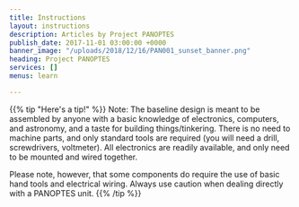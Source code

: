 ```yaml
---
title: Instructions
layout: instructions
description: Articles by Project PANOPTES
publish_date: 2017-11-01 03:00:00 +0000
banner_image: "/uploads/2018/12/16/PAN001_sunset_banner.png"
heading: Project PANOPTES
services: []
menus: learn

---
```

{{% tip "Here's a tip!" %}}
Note: The baseline design is meant to be assembled by anyone with a basic knowledge of electronics, computers, and astronomy, and a taste for building things/tinkering. There is no need to machine parts, and only standard tools are required (you will need a drill, screwdrivers, voltmeter). All electronics are readily available, and only need to be mounted and wired together.

Please note, however, that some components do require the use of basic hand tools and electrical wiring. Always use caution when dealing directly with a PANOPTES unit.
{{% /tip %}}